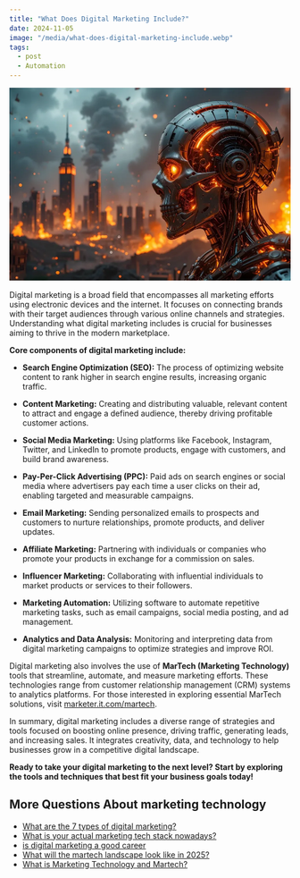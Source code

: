 ```yaml
---
title: "What Does Digital Marketing Include?"
date: 2024-11-05
image: "/media/what-does-digital-marketing-include.webp"
tags:
  - post
  - Automation
---
```


![What Does Digital Marketing Include?](/media/what-does-digital-marketing-include.webp)

Digital marketing is a broad field that encompasses all marketing efforts using electronic devices and the internet. It focuses on connecting brands with their target audiences through various online channels and strategies. Understanding what digital marketing includes is crucial for businesses aiming to thrive in the modern marketplace.

**Core components of digital marketing include:**

- **Search Engine Optimization (SEO):** The process of optimizing website content to rank higher in search engine results, increasing organic traffic.

- **Content Marketing:** Creating and distributing valuable, relevant content to attract and engage a defined audience, thereby driving profitable customer actions.

- **Social Media Marketing:** Using platforms like Facebook, Instagram, Twitter, and LinkedIn to promote products, engage with customers, and build brand awareness.

- **Pay-Per-Click Advertising (PPC):** Paid ads on search engines or social media where advertisers pay each time a user clicks on their ad, enabling targeted and measurable campaigns.

- **Email Marketing:** Sending personalized emails to prospects and customers to nurture relationships, promote products, and deliver updates.

- **Affiliate Marketing:** Partnering with individuals or companies who promote your products in exchange for a commission on sales.

- **Influencer Marketing:** Collaborating with influential individuals to market products or services to their followers.

- **Marketing Automation:** Utilizing software to automate repetitive marketing tasks, such as email campaigns, social media posting, and ad management.

- **Analytics and Data Analysis:** Monitoring and interpreting data from digital marketing campaigns to optimize strategies and improve ROI.

Digital marketing also involves the use of **MarTech (Marketing Technology)** tools that streamline, automate, and measure marketing efforts. These technologies range from customer relationship management (CRM) systems to analytics platforms. For those interested in exploring essential MarTech solutions, visit [marketer.it.com/martech](https://marketer.it.com/posts/martech).

In summary, digital marketing includes a diverse range of strategies and tools focused on boosting online presence, driving traffic, generating leads, and increasing sales. It integrates creativity, data, and technology to help businesses grow in a competitive digital landscape.

**Ready to take your digital marketing to the next level? Start by exploring the tools and techniques that best fit your business goals today!**

## More Questions About marketing technology

- [What are the 7 types of digital marketing?](/posts/what-are-the-7-types-of-digital-marketing)
- [What is your actual marketing tech stack nowadays?](/posts/what-is-your-actual-marketing-tech-stack-nowadays)
- [is digital marketing a good career](/posts/is-digital-marketing-a-good-career)
- [What will the martech landscape look like in 2025?](/posts/what-will-the-martech-landscape-look-like-in-2025)
- [What is Marketing Technology and Martech?](/posts/what-is-marketing-technology-and-martech)
